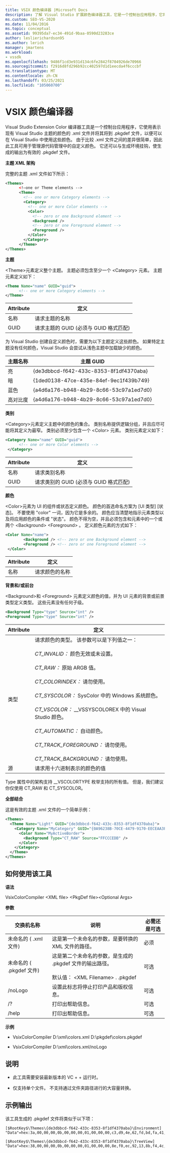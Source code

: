 ```yaml
---
title: VSIX 颜色编译器 |Microsoft Docs
description: 了解 Visual Studio 扩展颜色编译器工具，它是一个控制台应用程序，它将 Visual Studio 主题中的颜色将为 .pkgdef 文件。
ms.custom: SEO-VS-2020
ms.date: 11/04/2016
ms.topic: conceptual
ms.assetid: 99395da7-ec34-491d-9baa-0590d23283ce
author: leslierichardson95
ms.author: lerich
manager: jmartens
ms.workload:
- vssdk
ms.openlocfilehash: 9486f1cd3e931d134c6fe2842f8704926de70966
ms.sourcegitcommit: f2916d8fd296b92cc402597d1d1eecda4f6cccbf
ms.translationtype: MT
ms.contentlocale: zh-CN
ms.lasthandoff: 03/25/2021
ms.locfileid: "105060700"
---
```

# <a name="vsix-color-compiler"></a>VSIX 颜色编译器
Visual Studio Extension Color 编译器工具是一个控制台应用程序，它使用表示现有 Visual Studio 主题的颜色的 .xml 文件并将其将到 .pkgdef 文件，以便可以在 Visual Studio 中使用这些颜色。 由于比较 .xml 文件之间的差异很简单，因此此工具可用于管理源代码管理中的自定义颜色。 它还可以与生成环境挂钩，使生成的输出为有效的 .pkgdef 文件。

 **主题 XML 架构**

 完整的主题 .xml 文件如下所示：

```xml
<Themes>
      <!—one or Theme elements -->
      <Theme>
        <!-- one or more Category elements -->
        <Category>
          <!-- one or more Color elements -->
          <Color>
            <!-- zero or one Background element -->
            <Background />
            <!-- zero or one Foreground element -->
            <Foreground />
          </Color>
        </Category>
      </Theme>
</Themes>
```

 **主题**

 \<Theme>元素定义整个主题。 主题必须包含至少一个 \<Category> 元素。 主题元素定义如下：

```xml
<Theme Name="name" GUID="guid">
      <!-- one or more Category elements -->
</Theme>
```

|**Attribute**|**定义**|
|-|-|
|名称|请求主题的名称|
|GUID|请求主题的 GUID (必须与 GUID 格式匹配) |

 为 Visual Studio 创建自定义颜色时，需要为以下主题定义这些颜色。 如果特定主题没有任何颜色，Visual Studio 会尝试从浅色主题中加载缺少的颜色。

|**主题名称**|**主题 GUID**|
|-|-|
|亮|{de3dbbcd-f642-433c-8353-8f1df4370aba}|
|暗|{1ded0138-47ce-435e-84ef-9ec1f439b749}|
|蓝色|{a4d6a176-b948-4b29-8c66-53c97a1ed7d0}|
|高对比度|{a4d6a176-b948-4b29-8c66-53c97a1ed7d0}|

 **类别**

 \<Category>元素定义主题中的颜色的集合。 类别名称提供逻辑分组，并且应尽可能将其定义为最窄。 类别必须至少包含一个 \<Color> 元素。 类别元素定义如下：

```xml
<Category Name="name" GUID="guid">
      <!-- one or more Color elements -->
 </Category>
```

|**Attribute**|**定义**|
|-|-|
|名称|请求类别名称|
|GUID|请求类别的 GUID (必须与 GUID 格式匹配) |

 **颜色**

 \<Color>元素为 UI 的组件或状态定义颜色。 颜色的首选命名方案为 [UI 类型] [状态]。 不要使用 "color" 一词，因为它是多余的。 颜色应当清楚地指示元素类型以及将应用颜色的条件或 "状态"。 颜色不得为空，并且必须包含和元素中的一个或两个 \<Background> \<Foreground> 。 定义颜色元素的方式如下：

```xml
<Color Name="name">
        <Background /> <!-- zero or one Background element -->
        <Foreground /> <!-- zero or one Foreground element -->
 </Color>
```

|**Attribute**|**定义**|
|-|-|
|名称|请求颜色的名称|

 **背景和/或前台**

 \<Background>和 \<Foreground> 元素定义颜色的值，并为 UI 元素的背景或前景类型定义类型。 这些元素没有任何子级。

```xml
<Background Type="type" Source="int" />
<Foreground Type="type" Source="int" />
```

|**Attribute**|**定义**|
|-|-|
|类型|请求颜色的类型。 该参数可以是下列值之一：<br /><br /> *CT_INVALID：* 颜色无效或未设置。<br /><br /> *CT_RAW：* 原始 ARGB 值。<br /><br /> *CT_COLORINDEX：* 请勿使用。<br /><br /> *CT_SYSCOLOR：* SysColor 中的 Windows 系统颜色。<br /><br /> *CT_VSCOLOR：* __VSSYSCOLOREX 中的 Visual Studio 颜色。<br /><br /> *CT_AUTOMATIC：* 自动颜色。<br /><br /> *CT_TRACK_FOREGROUND：* 请勿使用。<br /><br /> *CT_TRACK_BACKGROUND：* 请勿使用。|
|源|请求用十六进制表示的颜色的值|

 Type 属性中的架构支持 __VSCOLORTYPE 枚举支持的所有值。 但是，我们建议你仅使用 CT_RAW 和 CT_SYSCOLOR。

 **全部结合**

 这是有效的主题 .xml 文件的一个简单示例：

```xml
<Themes>
  <Theme Name="Light" GUID="{de3dbbcd-f642-433c-8353-8f1df4370aba}">
    <Category Name="MyCategory" GUID="{0A96238B-70CE-4479-9170-EECEAA3FCD58}">
      <Color Name="MyActiveBorder">
        <Background Type="CT_RAW" Source="FFCCCEDB" />
      </Color>
    </Category>
  </Theme>
</Themes>
```

## <a name="how-to-use-the-tool"></a>如何使用该工具
 **语法**

 VsixColorCompiler \<XML file> \<PkgDef file>\<Optional Args>

 **参数**

|**交换机名称**|**说明**|**必需还是可选**|
|-|-|-|
|未命名的 ( .xml 文件) |这是第一个未命名的参数，是要转换的 XML 文件的路径。|必须|
|未命名的 ( .pkgdef 文件) |这是第二个未命名的参数，是生成的 .pkgdef 文件的输出路径。<br /><br /> 默认值： \<XML Filename> . .pkgdef|可选|
|/noLogo|设置此标志将停止打印产品和版权信息。|可选|
|/?|打印出帮助信息。|可选|
|/help|打印出帮助信息。|可选|

 **示例**

- VsixColorCompiler D:\xml\colors.xml D:\pkgdef\colors.pkgdef

- VsixColorCompiler D:\xml\colors.xml/noLogo

## <a name="notes"></a>说明

- 此工具需要安装最新版本的 VC + + 运行时。

- 仅支持单个文件。 不支持通过文件夹路径进行的大容量转换。

## <a name="sample-output"></a>示例输出
 该工具生成的 .pkgdef 文件将类似于以下项：

```
[$RootKey$\Themes\{de3dbbcd-f642-433c-8353-8f1df4370aba}\Environment]
"Data"=hex:3a,00,00,00,0b,00,00,00,01,00,00,00,c3,d9,4e,62,fd,bd,fa,41,96,c3,7c,82,4e,a3,2e,3d,01,00,00,00,0c,00,00,00,41,63,74,69,76,65,42,6f,72,64,65,72,01,cc,ce,db,ff,01,33,31,24,ff

[$RootKey$\Themes\{de3dbbcd-f642-433c-8353-8f1df4370aba}\TreeView]
"Data"=hex:38,00,00,00,0b,00,00,00,01,00,00,00,8e,f0,ec,92,13,8b,f4,4c,99,e9,ae,26,92,38,21,85,01,00,00,00,0a,00,00,00,42,61,63,6b,67,72,6f,75,6e,64,01,f5,f5,f5,ff,01,1e,1e,1e,ff
```
